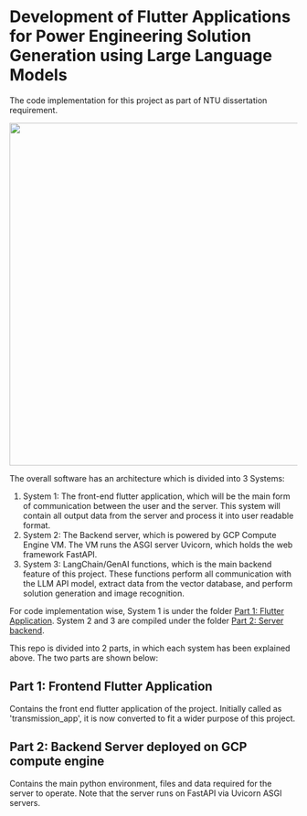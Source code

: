 # Development of Flutter Applications for Power Engineering Solution Generation using Large Language Models
The code implementation for this project as part of NTU dissertation requirement.

<p align="center">
<img src="https://github.com/splhadi/NTU_dissertation_Sol_Gen_LLM_with_flutter/blob/main/assets/architecture.png" width ='600'   >
 </p>

The overall software has an architecture which is divided into 3 Systems:
1. System 1: The front-end flutter application, which will be the main form of communication between the user and the server. This system will contain all output data from the server and process it into user readable format.
2. System 2: The Backend server, which is powered by GCP Compute Engine VM. The VM runs the ASGI server Uvicorn, which holds the web framework FastAPI. 
3. System 3: LangChain/GenAI functions, which is the main backend feature of this project. These functions perform all communication with the LLM API model, extract data from the vector database, and perform solution generation and image recognition.

For code implementation wise, System 1 is under the folder [Part 1: Flutter Application](https://github.com/splhadi/NTU_dissertation_Sol_Gen_LLM_with_flutter/tree/main/Part1_flutter_application). System 2 and 3 are compiled under the folder [Part 2: Server backend](https://github.com/splhadi/NTU_dissertation_Sol_Gen_LLM_with_flutter/tree/main/Part2_server_backend).

This repo is divided into 2 parts, in which each system has been explained above. The two parts are shown below:
## Part 1: Frontend Flutter Application
Contains the front end flutter application of the project. Initially called as 'transmission_app', it is now converted to fit a wider purpose of this project.
## Part 2: Backend Server deployed on GCP compute engine
Contains the main python environment, files and data required for the server to operate. Note that the server runs on FastAPI via Uvicorn ASGI servers.
